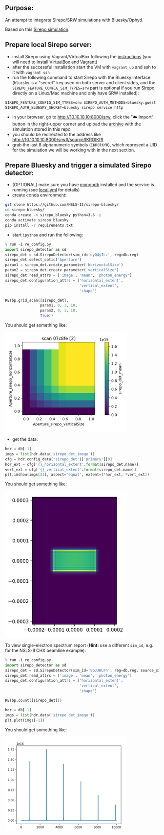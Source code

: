 Purpose:
----
An attempt to integrate Sirepo/SRW simulations with Bluesky/Ophyd.

Based on this [Sirepo simulation](https://beta.sirepo.com/srw#/beamline/6JLvWbzP).


Prepare local Sirepo server:
----
- install Sirepo using Vagrant/VirtualBox following the [instructions](https://github.com/radiasoft/sirepo/wiki/Development)
  (you will need to install [VirtualBox](https://www.virtualbox.org/) and 
  [Vagrant](https://www.vagrantup.com/))
- after the successful installation start the VM with `vagrant up` and ssh to
  it with `vagrant ssh`
- run the following command to start Sirepo with the Bluesky interface (`bluesky` is a "secret" key used on both server and client sides, and the `SIREPO_FEATURE_CONFIG_SIM_TYPES=srw` part is optional if you run Sirepo directly on a Linux/Mac machine and only have SRW installed):
```
SIREPO_FEATURE_CONFIG_SIM_TYPES=srw SIREPO_AUTH_METHODS=bluesky:guest SIREPO_AUTH_BLUESKY_SECRET=bluesky sirepo service http
```

- in your browser, go to http://10.10.10.10:8000/srw, click the ":cloud: Import"
  button in the right-upper corner and upload the [archive](https://github.com/mrakitin/sirepo_bluesky/blob/master/basic.zip)
  with the simulation stored in this repo
- you should be redirected to the address like http://10.10.10.10:8000/srw#/source/IKROlKfR
- grab the last 8 alphanumeric symbols (`IKROlKfR`), which represent a UID for
  the simulation we will be working with in the next section.


Prepare Bluesky and trigger a simulated Sirepo detector:
----
- (OPTIONAL) make sure you have [mongodb](https://docs.mongodb.com/manual/tutorial/install-mongodb-on-os-x/) installed and the service is running (see [local.yml](local.yml) for details)
- create conda environment:
```bash
git clone https://github.com/NSLS-II/sirepo-bluesky/
cd sirepo-bluesky/
conda create -n sirepo_bluesky python=3.6 -y
conda activate sirepo_bluesky
pip install -r requirements.txt
```
- start `ipython` and run the following:
```py
% run -i re_config.py
import sirepo_detector as sd
sirepo_det = sd.SirepoDetector(sim_id='qyQ4yILz', reg=db.reg)
sirepo_det.select_optic('Aperture')
param1 = sirepo_det.create_parameter('horizontalSize')
param2 = sirepo_det.create_parameter('verticalSize')
sirepo_det.read_attrs = ['image', 'mean', 'photon_energy']
sirepo_det.configuration_attrs = ['horizontal_extent',
                                  'vertical_extent',
                                  'shape']
```

```py
RE(bp.grid_scan([sirepo_det],
                param1, 0, 1, 10,
                param2, 0, 1, 10,
                True))
```

You should get something like:

<img src="images/sirepo_bluesky_grid.png" width="400">

- get the data:
```py
hdr = db[-1]
imgs = list(hdr.data('sirepo_det_image'))
cfg = hdr.config_data('sirepo_det')['primary'][0]
hor_ext = cfg['{}_horizontal_extent'.format(sirepo_det.name)]
vert_ext = cfg['{}_vertical_extent'.format(sirepo_det.name)]
plt.imshow(imgs[21], aspect='equal', extent=(*hor_ext, *vert_ext))
```
You should get something like:

<img src="images/sirepo_bluesky.png" width="400">

To view single-electron spectrum report
(**Hint:** use a different `sim_id`, e.g. for the NSLS-II CHX beamline example): 

```py
% run -i re_config.py
import sirepo_detector as sd
sirepo_det = sd.SirepoDetector(sim_id='8GJJWLFh', reg=db.reg, source_simulation=True)
sirepo_det.read_attrs = ['image', 'mean', 'photon_energy']
sirepo_det.configuration_attrs = ['horizontal_extent',
                                  'vertical_extent',
                                  'shape']
```

```py
RE(bp.count([sirepo_det]))
```

```py
hdr = db[-1]
imgs = list(hdr.data('sirepo_det_image'))
plt.plot(imgs[-1])
```
You should get something like: 

<img src="images/spectrum.png" width="400">

